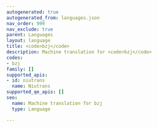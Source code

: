 ```yaml
---
autogenerated: true
autogenerated_from: languages.json
nav_order: 999
nav_exclude: true
parent: Languages
layout: language
title: <code>bzj</code>
description: Machine translation for <code>bzj</code>
codes:
- bzj
family: []
supported_apis:
- id: niutrans
  name: Niutrans
supported_qe_apis: []
seo:
  name: Machine translation for bzj
  type: Language

---
```


